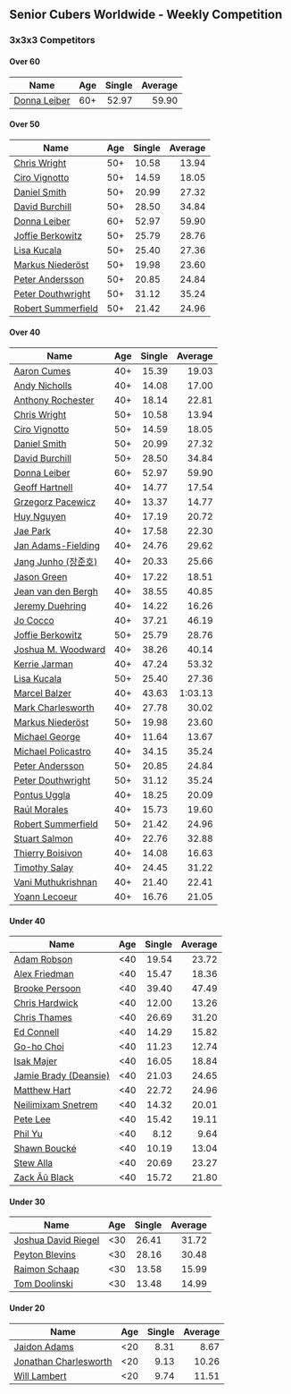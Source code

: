 ## Senior Cubers Worldwide - Weekly Competition
### 3x3x3 Competitors

#### Over 60

| Name | Age | Single | Average |
| -- | :--: | --: | --: |
| [Donna Leiber](../persons/donna_leiber.md) | 60+ | 52.97 | 59.90 |

#### Over 50

| Name | Age | Single | Average |
| -- | :--: | --: | --: |
| [Chris Wright](../persons/chris_wright.md) | 50+ | 10.58 | 13.94 |
| [Ciro Vignotto](../persons/ciro_vignotto.md) | 50+ | 14.59 | 18.05 |
| [Daniel Smith](../persons/daniel_smith.md) | 50+ | 20.99 | 27.32 |
| [David Burchill](../persons/david_burchill.md) | 50+ | 28.50 | 34.84 |
| [Donna Leiber](../persons/donna_leiber.md) | 60+ | 52.97 | 59.90 |
| [Joffie Berkowitz](../persons/joffie_berkowitz.md) | 50+ | 25.79 | 28.76 |
| [Lisa Kucala](../persons/lisa_kucala.md) | 50+ | 25.40 | 27.36 |
| [Markus Niederöst](../persons/markus_niederost.md) | 50+ | 19.98 | 23.60 |
| [Peter Andersson](../persons/peter_andersson.md) | 50+ | 20.85 | 24.84 |
| [Peter Douthwright](../persons/peter_douthwright.md) | 50+ | 31.12 | 35.24 |
| [Robert Summerfield](../persons/robert_summerfield.md) | 50+ | 21.42 | 24.96 |

#### Over 40

| Name | Age | Single | Average |
| -- | :--: | --: | --: |
| [Aaron Cumes](../persons/aaron_cumes.md) | 40+ | 15.39 | 19.03 |
| [Andy Nicholls](../persons/andy_nicholls.md) | 40+ | 14.08 | 17.00 |
| [Anthony Rochester](../persons/anthony_rochester.md) | 40+ | 18.14 | 22.81 |
| [Chris Wright](../persons/chris_wright.md) | 50+ | 10.58 | 13.94 |
| [Ciro Vignotto](../persons/ciro_vignotto.md) | 50+ | 14.59 | 18.05 |
| [Daniel Smith](../persons/daniel_smith.md) | 50+ | 20.99 | 27.32 |
| [David Burchill](../persons/david_burchill.md) | 50+ | 28.50 | 34.84 |
| [Donna Leiber](../persons/donna_leiber.md) | 60+ | 52.97 | 59.90 |
| [Geoff Hartnell](../persons/geoff_hartnell.md) | 40+ | 14.77 | 17.54 |
| [Grzegorz Pacewicz](../persons/grzegorz_pacewicz.md) | 40+ | 13.37 | 14.77 |
| [Huy Nguyen](../persons/huy_nguyen.md) | 40+ | 17.19 | 20.72 |
| [Jae Park](../persons/jae_park.md) | 40+ | 17.58 | 22.30 |
| [Jan Adams-Fielding](../persons/jan_adams-fielding.md) | 40+ | 24.76 | 29.62 |
| [Jang Junho (장준호)](../persons/jang_junho.md) | 40+ | 20.33 | 25.66 |
| [Jason Green](../persons/jason_green.md) | 40+ | 17.22 | 18.51 |
| [Jean van den Bergh](../persons/jean_van_den_bergh.md) | 40+ | 38.55 | 40.85 |
| [Jeremy Duehring](../persons/jeremy_duehring.md) | 40+ | 14.22 | 16.26 |
| [Jo Cocco](../persons/jo_cocco.md) | 40+ | 37.21 | 46.19 |
| [Joffie Berkowitz](../persons/joffie_berkowitz.md) | 50+ | 25.79 | 28.76 |
| [Joshua M. Woodward](../persons/joshua_m._woodward.md) | 40+ | 38.26 | 40.14 |
| [Kerrie Jarman](../persons/kerrie_jarman.md) | 40+ | 47.24 | 53.32 |
| [Lisa Kucala](../persons/lisa_kucala.md) | 50+ | 25.40 | 27.36 |
| [Marcel Balzer](../persons/marcel_balzer.md) | 40+ | 43.63 | 1:03.13 |
| [Mark Charlesworth](../persons/mark_charlesworth.md) | 40+ | 27.78 | 30.02 |
| [Markus Niederöst](../persons/markus_niederost.md) | 50+ | 19.98 | 23.60 |
| [Michael George](../persons/michael_george.md) | 40+ | 11.64 | 13.67 |
| [Michael Policastro](../persons/michael_policastro.md) | 40+ | 34.15 | 35.24 |
| [Peter Andersson](../persons/peter_andersson.md) | 50+ | 20.85 | 24.84 |
| [Peter Douthwright](../persons/peter_douthwright.md) | 50+ | 31.12 | 35.24 |
| [Pontus Uggla](../persons/pontus_uggla.md) | 40+ | 18.25 | 20.09 |
| [Raúl Morales](../persons/raul_morales.md) | 40+ | 15.73 | 19.60 |
| [Robert Summerfield](../persons/robert_summerfield.md) | 50+ | 21.42 | 24.96 |
| [Stuart Salmon](../persons/stuart_salmon.md) | 40+ | 22.76 | 32.88 |
| [Thierry Boisivon](../persons/thierry_boisivon.md) | 40+ | 14.08 | 16.63 |
| [Timothy Salay](../persons/timothy_salay.md) | 40+ | 24.45 | 31.22 |
| [Vani Muthukrishnan](../persons/vani_muthukrishnan.md) | 40+ | 21.40 | 22.41 |
| [Yoann Lecoeur](../persons/yoann_lecoeur.md) | 40+ | 16.76 | 21.05 |

#### Under 40

| Name | Age | Single | Average |
| -- | :--: | --: | --: |
| [Adam Robson](../persons/adam_robson.md) | <40 | 19.54 | 23.72 |
| [Alex Friedman](../persons/alex_friedman.md) | <40 | 15.47 | 18.36 |
| [Brooke Persoon](../persons/brooke_persoon.md) | <40 | 39.40 | 47.49 |
| [Chris Hardwick](../persons/chris_hardwick.md) | <40 | 12.00 | 13.26 |
| [Chris Thames](../persons/chris_thames.md) | <40 | 26.69 | 31.20 |
| [Ed Connell](../persons/ed_connell.md) | <40 | 14.29 | 15.82 |
| [Go-ho Choi](../persons/go-ho_choi.md) | <40 | 11.23 | 12.74 |
| [Isak Majer](../persons/isak_majer.md) | <40 | 16.05 | 18.84 |
| [Jamie Brady (Deansie)](../persons/jamie_brady.md) | <40 | 21.03 | 24.65 |
| [Matthew Hart](../persons/matthew_hart.md) | <40 | 22.72 | 24.96 |
| [Neilimixam Snetrem](../persons/neilimixam_snetrem.md) | <40 | 14.32 | 20.01 |
| [Pete Lee](../persons/pete_lee.md) | <40 | 15.42 | 19.11 |
| [Phil Yu](../persons/phil_yu.md) | <40 | 8.12 | 9.64 |
| [Shawn Boucké](../persons/shawn_boucke.md) | <40 | 10.19 | 13.04 |
| [Stew Alla](../persons/stew_alla.md) | <40 | 20.69 | 23.27 |
| [Zack Âû Black](../persons/zack_au_black.md) | <40 | 15.72 | 21.80 |

#### Under 30

| Name | Age | Single | Average |
| -- | :--: | --: | --: |
| [Joshua David Riegel](../persons/joshua_david_riegel.md) | <30 | 26.41 | 31.72 |
| [Peyton Blevins](../persons/peyton_blevins.md) | <30 | 28.16 | 30.48 |
| [Raimon Schaap](../persons/raimon_schaap.md) | <30 | 13.58 | 15.99 |
| [Tom Doolinski](../persons/tom_doolinski.md) | <30 | 13.48 | 14.99 |

#### Under 20

| Name | Age | Single | Average |
| -- | :--: | --: | --: |
| [Jaidon Adams](../persons/jaidon_adams.md) | <20 | 8.31 | 8.67 |
| [Jonathan Charlesworth](../persons/jonathan_charlesworth.md) | <20 | 9.13 | 10.26 |
| [Will Lambert](../persons/will_lambert.md) | <20 | 9.74 | 11.51 |


<!-- Global site tag (gtag.js) - Google Analytics -->
<script async src="https://www.googletagmanager.com/gtag/js?id=UA-86348435-3"></script>
<script>window.dataLayer = window.dataLayer || []; function gtag() {dataLayer.push(arguments);} gtag('js', new Date()); gtag('config', 'UA-86348435-3');</script>
